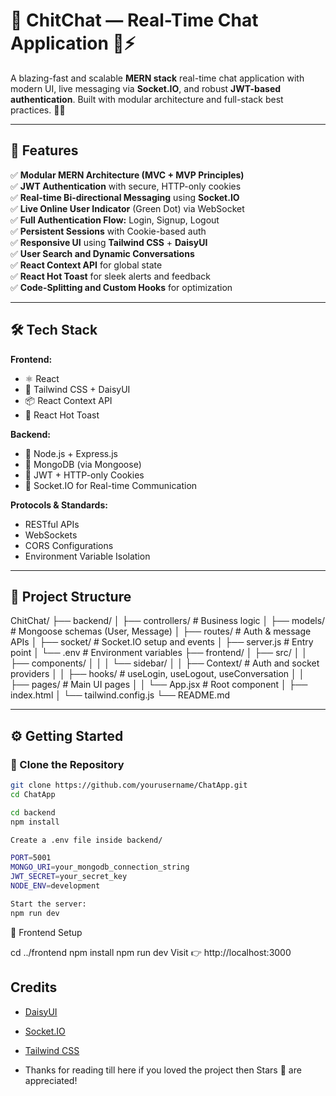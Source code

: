 # 📱 ChitChat — Real-Time Chat Application 💬⚡

A blazing-fast and scalable **MERN stack** real-time chat application with modern UI, live messaging via **Socket.IO**, and robust **JWT-based authentication**. Built with modular architecture and full-stack best practices. 🚀✨

---

## 🚀 Features

✅ **Modular MERN Architecture (MVC + MVP Principles)**  
✅ **JWT Authentication** with secure, HTTP-only cookies  
✅ **Real-time Bi-directional Messaging** using **Socket.IO**  
✅ **Live Online User Indicator** (Green Dot) via WebSocket  
✅ **Full Authentication Flow:** Login, Signup, Logout  
✅ **Persistent Sessions** with Cookie-based auth  
✅ **Responsive UI** using **Tailwind CSS** + **DaisyUI**  
✅ **User Search and Dynamic Conversations**  
✅ **React Context API** for global state  
✅ **React Hot Toast** for sleek alerts and feedback  
✅ **Code-Splitting and Custom Hooks** for optimization  

---

## 🛠 Tech Stack

**Frontend:**  
- ⚛️ React  
- 🎨 Tailwind CSS + DaisyUI  
- 📦 React Context API  
- 🔔 React Hot Toast  

**Backend:**  
- 🧠 Node.js + Express.js  
- 💾 MongoDB (via Mongoose)  
- 🔐 JWT + HTTP-only Cookies  
- 📡 Socket.IO for Real-time Communication  

**Protocols & Standards:**  
- RESTful APIs  
- WebSockets  
- CORS Configurations  
- Environment Variable Isolation  

---

## 📁 Project Structure

ChitChat/
├── backend/
│   ├── controllers/        # Business logic
│   ├── models/             # Mongoose schemas (User, Message)
│   ├── routes/             # Auth & message APIs
│   ├── socket/             # Socket.IO setup and events
│   ├── server.js           # Entry point
│   └── .env                # Environment variables
├── frontend/
│   ├── src/
│   │   ├── components/
│   │   │   └── sidebar/
│   │   ├── Context/        # Auth and socket providers
│   │   ├── hooks/          # useLogin, useLogout, useConversation
│   │   ├── pages/          # Main UI pages
│   │   └── App.jsx         # Root component
│   ├── index.html
│   └── tailwind.config.js
└── README.md


---

## ⚙️ Getting Started

### 🔄 Clone the Repository

```bash
git clone https://github.com/yourusername/ChatApp.git
cd ChatApp

cd backend
npm install

Create a .env file inside backend/

PORT=5001
MONGO_URI=your_mongodb_connection_string
JWT_SECRET=your_secret_key
NODE_ENV=development

Start the server:
npm run dev
```

🎨 Frontend Setup

cd ../frontend
npm install
npm run dev
Visit 👉 http://localhost:3000

## Credits

- [DaisyUI](https://daisyui.com/)
- [Socket.IO](https://socket.io/)
- [Tailwind CSS](https://tailwindcss.com/)

- Thanks for reading till here if you loved the project then Stars 🌟 are appreciated!
